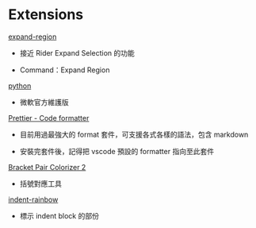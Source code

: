 # Extensions

[expand-region](https://marketplace.visualstudio.com/items?itemName=letrieu.expand-region)

- 接近 Rider Expand Selection 的功能

- Command：Expand Region

[python](https://marketplace.visualstudio.com/items?itemName=ms-python.python)

- 微軟官方維護版

[Prettier - Code formatter](https://marketplace.visualstudio.com/items?itemName=esbenp.prettier-vscode)

- 目前用過最強大的 format 套件，可支援各式各樣的語法，包含 markdown

- 安裝完套件後，記得把 vscode 預設的 formatter 指向至此套件


[Bracket Pair Colorizer 2](https://marketplace.visualstudio.com/items?itemName=CoenraadS.bracket-pair-colorizer-2)

- 括號對應工具

[indent-rainbow](https://marketplace.visualstudio.com/items?itemName=oderwat.indent-rainbow)

- 標示 indent block 的部份

